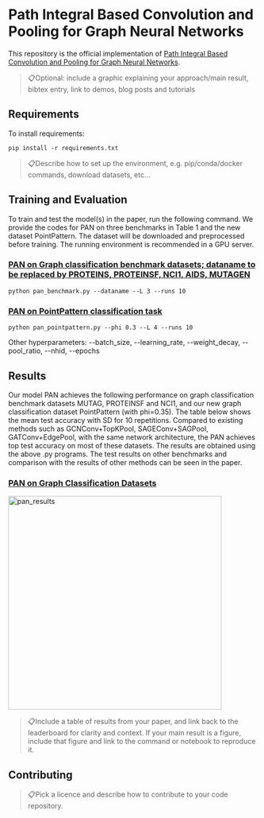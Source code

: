 
# Path Integral Based Convolution and Pooling for Graph Neural Networks

This repository is the official implementation of [Path Integral Based Convolution and Pooling for Graph Neural Networks](https://arxiv.org/abs/). 

> 📋Optional: include a graphic explaining your approach/main result, bibtex entry, link to demos, blog posts and tutorials

## Requirements

To install requirements:

```setup
pip install -r requirements.txt
```

> 📋Describe how to set up the environment, e.g. pip/conda/docker commands, download datasets, etc...

## Training and Evaluation

To train and test the model(s) in the paper, run the following command. We provide the codes for PAN on three benchmarks in Table 1 and the new dataset PointPattern. The dataset will be downloaded and preprocessed before training. The running environment is recommended in a GPU server.

### [PAN on Graph classification benchmark datasets; dataname to be replaced by PROTEINS, PROTEINSF, NCI1, AIDS, MUTAGEN]()
```
python pan_benchmark.py --dataname --L 3 --runs 10
```
### [PAN on PointPattern classification task]()
```
python pan_pointpattern.py --phi 0.3 --L 4 --runs 10
```
Other hyperparameters: --batch_size, --learning_rate, --weight_decay, --pool_ratio, --nhid, --epochs

## Results

Our model PAN achieves the following performance on graph classification benchmark datasets MUTAG, PROTEINSF and NCI1, and our new graph classification dataset PointPattern (with phi=0.35). The table below shows the mean test accuracy with SD for 10 repetitions. Compared to existing methods such as GCNConv+TopKPool, SAGEConv+SAGPool, GATConv+EdgePool, with the same network architecture, the PAN achieves top test accuracy on most of these datasets. The results are obtained using the above .py programs. The test results on other benchmarks and comparison with the results of other methods can be seen in the paper.

### [PAN on Graph Classification Datasets]()

<img src="PAN/blob/master/pan_results.png" alt="pan_results" width="430">

> 📋Include a table of results from your paper, and link back to the leaderboard for clarity and context. If your main result is a figure, include that figure and link to the command or notebook to reproduce it. 


## Contributing

> 📋Pick a licence and describe how to contribute to your code repository. 
